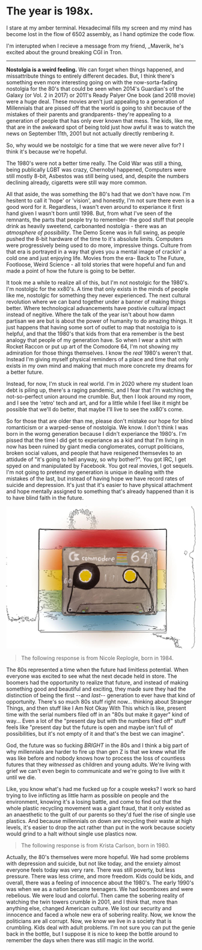 # The year is 198x.

I stare at my amber terminal. Hexadecimal fills my screen and my mind has become lost in the flow of 6502 assembly, as I hand optimize the code flow.

I'm interupted when I recieve a message from my friend, _Maverik, he's excited about the ground breaking CGI in Tron.

---

**Nostolgia is a weird feeling.** We can forget when things happened, and missattribute things to entirely different decades. But, I think there's something even more interesting going on with the now-sorta-fading nostolgia for the 80's that could be seen when 2014's Guardian's of the Galaxy (or Vol. 2 in 2017) or 2011's Ready Palyer One book (and 2018 movie) were a huge deal. These movies aren't just appealing to a generation of Millennials that are pissed off that the world is going to shit because of the mistakes of their parents and grandparents- they're appealing to a generation of people that has only ever known that mess. The kids, like me, that are in the awkward spot of being told just how awful it was to watch the news on September 11th, 2001 but not actually directly rembering it.

So, why would we be nostolgic for a time that we were never alive for? I think it's because we're hopeful.

The 1980's were not a better time really. The Cold War was still a thing, being publically LGBT was crazy, Chernobyl happened, Computers were still mostly 8-bit, Asbestos was still being used, and, despite the numbers declining already, cigaretts were still way more common. 

All that aside, the was something the 80's had that we don't have now. I'm hesitent to call it 'hope' or 'vision', and honestly, I'm not sure there even is a good word for it. Regardless, I wasn't even around to experiance it first hand given I wasn't born until 1998. But, from what I've seen of the remnants, the parts that people try to remember- the good stuff that people drink as heavily sweetend, carbonanted nostolgia - there was an *atmosphere of possibility*. The Demo Scene was in full swing, as people pushed the 8-bit hardware of the time to it's absolute limits. Computers were progressively being used to do more, impressive things. Culture from that era is portrayed in a way that gives you a mental image of crackin' a cold one and just enjoying life. Movies from the era- Back to The Future, Footloose, Weird Science - all told stories that were hopeful and fun and made a point of how the future is going to be better. 

It took me a while to realize all of this, but I'm not nostolgic for the 1980's. I'm nostolgic for the xx80's. A time that only exists in the minds of people like me, nostolgic for something they never experienced. The next cultural revolution where we can band together under a banner of making things better. Where technological advancements have postivie cultural impact instead of negitive. Where the talk of the year isn't about how damn partisan we are but is about the power of humanity to do amazing things. It just happens that having some sort of outlet to map that nostolgia to is helpful, and that the 1980's that kids from that era remember is the best analogy that people of my generation have. So when I wear a shirt with Rocket Raccon or put up art of the Comodore 64, I'm not showing my admiration for those things themselves. I know the *real* 1980's weren't that. Instead I'm giving myself physical reminders of a place and time that only exists in my own mind and making that much more concrete my dreams for a better future.

Instead, for now, I'm stuck in real world. I'm in 2020 where my student loan debt is piling up, there's a raging pandemic, and I fear that I'm watching the not-so-perfect union around me crumble. But, then I look around my room, and I see the 'retro' tech and art, and for a little while I feel like it might be possible that we'll do better, that maybe I'll live to see the xx80's come.

So for those that are older than me, please don't mistake our hope for blind romanticism or a warped-sense of nostolgia. We know. I don't think I was born in the worng generation because I didn't experiance the 1980's. I'm pissed that the time I did get to experiance as a kid and that I'm living in now has been ruined by giant media conglomerates, corrupt politicians, broken social values, and people that have resigened themsevles to an attidude of "it's going to hell anyway, so why bother?". You got IRC, I get spyed on and manipulated by Facebook. You got real movies, I got sequels. I'm not going to pretend my generation is unique in dealing with the mistakes of the last, but instead of having hope we have record rates of suicide and depression. It's just that it's easier to have physical attachment and hope mentally assigned to something that's already happened than it is to have blind faith in the future.

![c64](../media/c64art.jpg)

>The following response is from Nicole Replogle, born in 1984.

The 80s represented a time when the future had limitless potential. When everyone was excited to see what the next decade held in store. The boomers had the opportunity to realize that future, and instead of making something good and beautiful and exciting, they made sure they had the distinction of being the first --and *last*-- generation to ever have that kind of opportunity. There's so much 80s stuff right now... thinking about Stranger Things, and then stuff like I Am Not Okay With This which is like, present time with the serial numbers filed off in an "80s but make it gayer" kind of way... Even a lot of the "present day but with the numbers filed off" stuff feels like "present day but the future is open and maybe isn't full of possibilities, but it's not empty of it and that's the best we can imagine".

God, the future was so fucking *BRIGHT* in the 80s and I think a big part of why millennials are harder to fire up than gen Z is that we knew what life was like before and nobody knows how to process the loss of countless futures that they *witnessed* as children and young adults. We're living with grief we can't even begin to communicate and we're going to live with it until we die.

Like, you know what's had me fucked up for a couple weeks? I work so hard trying to live inflicting as little harm as possible on people and the environment, knowing it's a losing battle, and come to find out that the whole plastic recycling movement was a giant fraud, that it only existed as an anaesthetic to the guilt of our parents so they'd fuel the rise of single use plastics. And because millennials on down are recycling their waste at high levels, it's easier to drop the act rather than put in the work because society would grind to a halt without single use plastics now.

> The following response is from Krista Carlson, born in 1980.

Actually, the 80's themselves were more hopeful.  We had some problems with depression and suicide, but not like today, and the enxiety almost everyone feels today was very rare.  There was still poverty, but less pressure.  There was less crime, and more freedom.  Kids could be kids, and overall, there was a feeling of innocence about the 1980's.  The early 1990's was when we as a nation became teenagers.  We had boomboxes and were rebelious. We were loud and colorful. Then came the sobering reality of watching the twin towers crumble in 2001, and I think that, more than anything else, changed American culture.  We lost our security and innocence and faced a whole new era of sobering reality.  Now, we know the politicians are all corrupt.  Now, we know we live in a society that is crumbling.  Kids deal with adult problems.  I'm not sure you can put the genie back in the bottle, but I suppose it is nice to keep the bottle around to remember the days when there was still magic in the world.
